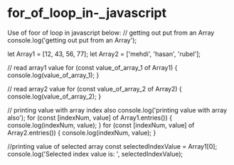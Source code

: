# for_of_loop_in-_javascript

Use of foor of loop in javascript below:
// getting  out put from an Array
console.log('getting  out put from an Array');

let Array1 = [12, 43, 56, 77];
let Array2 = ['mehdi', 'hasan', 'rubel'];

// read array1 value
for (const value_of_array_1 of Array1) {
    console.log(value_of_array_1);
}

// read array2 value
for (const value_of_array_2 of Array2) {
    console.log(value_of_array_2);
}

// printing value with array index also
console.log('printing value with array also');
for (const [indexNum, value] of Array1.entries()) {
    console.log(indexNum, value);
}
for (const [indexNum, value] of Array2.entries()) {
    console.log(indexNum, value);
}

//printing value of selected array
const selectedIndexValue = Array1[0];
console.log('Selected index value is: ', selectedIndexValue);

